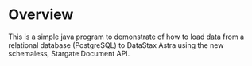 # Overview

This is a simple java program to demonstrate of how to load data from a relational database (PostgreSQL) to DataStax Astra using the new schemaless, Stargate Document API.
